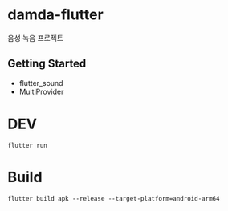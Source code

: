 # damda-flutter

음성 녹음 프로젝트

## Getting Started
- flutter_sound
- MultiProvider

# DEV
````
flutter run
````

# Build
````
flutter build apk --release --target-platform=android-arm64
````